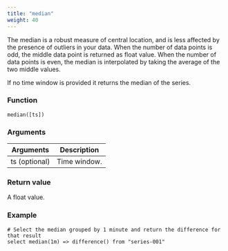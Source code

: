 ```yaml
---
title: "median"
weight: 40
---
```


The median is a robust measure of central location, and is less affected by the presence of outliers in your data. When the number of data points is odd, the middle data point is returned as float value. When the number of data points is even, the median is interpolated by taking the average of the two middle values.

If no time window is provided it returns the median of the series.

### Function

    median([ts])

### Arguments

 Arguments   | Description
 ----------- | -----------
ts (optional) | Time window.

### Return value

A float value.

### Example

    # Select the median grouped by 1 minute and return the difference for that result
    select median(1m) => difference() from "series-001"

